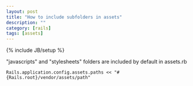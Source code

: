 ```yaml
---
layout: post
title: "How to include subfolders in assets"
description: ""
category: [rails]
tags: [assets]
---
```

{% include JB/setup %}


"javascripts" and "stylesheets" folders are included by default in assets.rb
    
    Rails.application.config.assets.paths << "#{Rails.root}/vendor/assets/path"